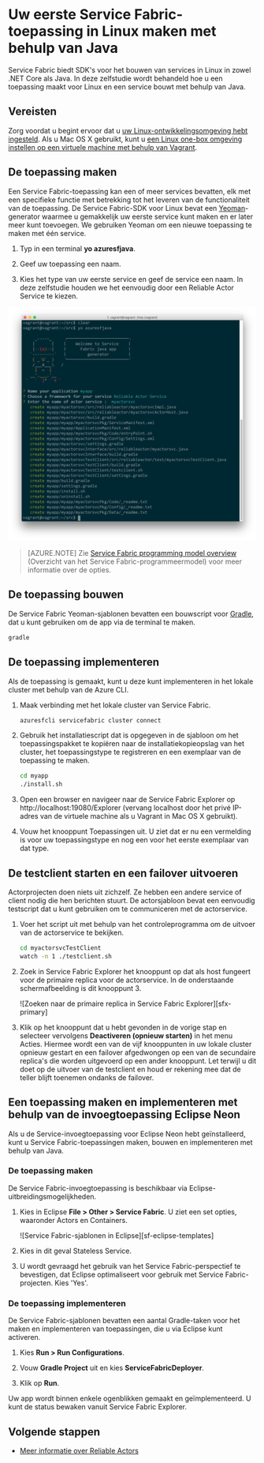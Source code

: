<properties
   pageTitle="Uw eerste Service Fabric-toepassing in Linux maken met behulp van Java | Microsoft Azure"
   description="Een Service Fabric-toepassing maken en implementeren met behulp van Java"
   services="service-fabric"
   documentationCenter="java"
   authors="seanmck"
   manager="timlt"
   editor=""/>

<tags
   ms.service="service-fabric"
   ms.devlang="java"
   ms.topic="hero-article"
   ms.tgt_pltfrm="NA"
   ms.workload="NA"
   ms.date="09/25/2016"
   ms.author="seanmck"/>


# Uw eerste Service Fabric-toepassing in Linux maken met behulp van Java

Service Fabric biedt SDK's voor het bouwen van services in Linux in zowel .NET Core als Java. In deze zelfstudie wordt behandeld hoe u een toepassing maakt voor Linux en een service bouwt met behulp van Java.

## Vereisten

Zorg voordat u begint ervoor dat u [uw Linux-ontwikkelingsomgeving hebt ingesteld](service-fabric-get-started-linux.md). Als u Mac OS X gebruikt, kunt u [een Linux one-box omgeving instellen op een virtuele machine met behulp van Vagrant](service-fabric-get-started-mac.md).

## De toepassing maken

Een Service Fabric-toepassing kan een of meer services bevatten, elk met een specifieke functie met betrekking tot het leveren van de functionaliteit van de toepassing. De Service Fabric-SDK voor Linux bevat een [Yeoman](http://yeoman.io/)-generator waarmee u gemakkelijk uw eerste service kunt maken en er later meer kunt toevoegen. We gebruiken Yeoman om een nieuwe toepassing te maken met één service.

1. Typ in een terminal **yo azuresfjava**.

2. Geef uw toepassing een naam.

3. Kies het type van uw eerste service en geef de service een naam. In deze zelfstudie houden we het eenvoudig door een Reliable Actor Service te kiezen.

  ![Service Fabric Yeoman-generator voor Java][sf-yeoman]

>[AZURE.NOTE] Zie [Service Fabric programming model overview](service-fabric-choose-framework.md) (Overzicht van het Service Fabric-programmeermodel) voor meer informatie over de opties.

## De toepassing bouwen

De Service Fabric Yeoman-sjablonen bevatten een bouwscript voor [Gradle](https://gradle.org/), dat u kunt gebruiken om de app via de terminal te maken.

  ```bash
  gradle
  ```

## De toepassing implementeren

Als de toepassing is gemaakt, kunt u deze kunt implementeren in het lokale cluster met behulp van de Azure CLI.

1. Maak verbinding met het lokale cluster van Service Fabric.

    ```bash
    azuresfcli servicefabric cluster connect
    ```

2. Gebruik het installatiescript dat is opgegeven in de sjabloon om het toepassingspakket te kopiëren naar de installatiekopieopslag van het cluster, het toepassingstype te registreren en een exemplaar van de toepassing te maken.

    ```bash
    cd myapp
    ./install.sh
    ```

3. Open een browser en navigeer naar de Service Fabric Explorer op http://localhost:19080/Explorer (vervang localhost door het privé IP-adres van de virtuele machine als u Vagrant in Mac OS X gebruikt).

4. Vouw het knooppunt Toepassingen uit. U ziet dat er nu een vermelding is voor uw toepassingstype en nog een voor het eerste exemplaar van dat type.

## De testclient starten en een failover uitvoeren

Actorprojecten doen niets uit zichzelf. Ze hebben een andere service of client nodig die hen berichten stuurt. De actorsjabloon bevat een eenvoudig testscript dat u kunt gebruiken om te communiceren met de actorservice.

1. Voer het script uit met behulp van het controleprogramma om de uitvoer van de actorservice te bekijken.

    ```bash
    cd myactorsvcTestClient
    watch -n 1 ./testclient.sh
    ```

2. Zoek in Service Fabric Explorer het knooppunt op dat als host fungeert voor de primaire replica voor de actorservice. In de onderstaande schermafbeelding is dit knooppunt 3.

    ![Zoeken naar de primaire replica in Service Fabric Explorer][sfx-primary]

3. Klik op het knooppunt dat u hebt gevonden in de vorige stap en selecteer vervolgens **Deactiveren (opnieuw starten)** in het menu Acties. Hiermee wordt een van de vijf knooppunten in uw lokale cluster opnieuw gestart en een failover afgedwongen op een van de secundaire replica's die worden uitgevoerd op een ander knooppunt. Let terwijl u dit doet op de uitvoer van de testclient en houd er rekening mee dat de teller blijft toenemen ondanks de failover.

## Een toepassing maken en implementeren met behulp van de invoegtoepassing Eclipse Neon

Als u de Service-invoegtoepassing voor Eclipse Neon hebt geïnstalleerd, kunt u Service Fabric-toepassingen maken, bouwen en implementeren met behulp van Java.

### De toepassing maken

De Service Fabric-invoegtoepassing is beschikbaar via Eclipse-uitbreidingsmogelijkheden.

1. Kies in Eclipse **File > Other > Service Fabric**. U ziet een set opties, waaronder Actors en Containers.

    ![Service Fabric-sjablonen in Eclipse][sf-eclipse-templates]

2. Kies in dit geval Stateless Service.

3. U wordt gevraagd het gebruik van het Service Fabric-perspectief te bevestigen, dat Eclipse optimaliseert voor gebruik met Service Fabric-projecten. Kies 'Yes'.

### De toepassing implementeren

De Service Fabric-sjablonen bevatten een aantal Gradle-taken voor het maken en implementeren van toepassingen, die u via Eclipse kunt activeren.

1. Kies **Run > Run Configurations**.

2. Vouw **Gradle Project** uit en kies **ServiceFabricDeployer**.

3. Klik op **Run**.

Uw app wordt binnen enkele ogenblikken gemaakt en geïmplementeerd. U kunt de status bewaken vanuit Service Fabric Explorer.

## Volgende stappen

- [Meer informatie over Reliable Actors](service-fabric-reliable-actors-introduction.md)

<!-- Images -->
[sf-yeoman]: ./media/service-fabric-create-your-first-linux-application-with-java/sf-yeoman.png
[sfx-primair]: ./media/service-fabric-create-your-first-linux-application-with-java/sfx-primary.png
[sf-eclipse-sjablonen]: ./media/service-fabric-create-your-first-linux-application-with-java/sf-eclipse-templates.png



<!--HONumber=Sep16_HO4-->


